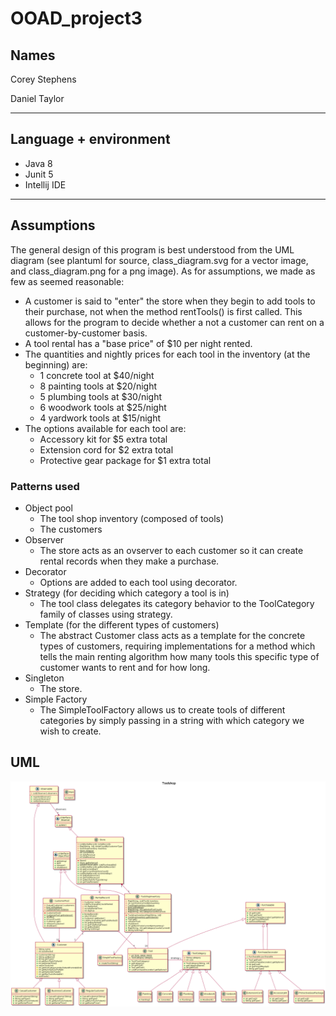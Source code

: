 # OOAD_project3

## Names

Corey Stephens

Daniel Taylor

___

## Language + environment

- Java 8
- Junit 5
- Intellij IDE

___

## Assumptions

The general design of this program is best understood from the UML diagram (see plantuml for source, class_diagram.svg for a vector image, and class_diagram.png for a png image). As for assumptions, we made as few as seemed reasonable:

- A customer is said to "enter" the store when they begin to add tools to their purchase, not when the method rentTools() is first called. This allows for the program to decide whether a not a customer can rent on a customer-by-customer basis.
- A tool rental has a "base price" of $10 per night rented.
- The quantities and nightly prices for each tool in the inventory (at the beginning) are:
  - 1 concrete tool at $40/night
  - 8 painting tools at $20/night
  - 5 plumbing tools at $30/night
  - 6 woodwork tools at $25/night
  - 4 yardwork tools at $15/night
- The options available for each tool are:
  - Accessory kit for $5 extra total
  - Extension cord for $2 extra total
  - Protective gear package for $1 extra total

### Patterns used

- Object pool
  - The tool shop inventory (composed of tools)
  - The customers
- Observer
  - The store acts as an ovserver to each customer so it can create rental records when they make a purchase.
- Decorator
  - Options are added to each tool using decorator.
- Strategy (for deciding which category a tool is in)
  - The tool class delegates its category behavior to the ToolCategory family of classes using strategy.
- Template (for the different types of customers)
  - The abstract Customer class acts as a template for the concrete types of customers, requiring implementations for a method which tells the main renting algorithm how many tools this specific type of customer wants to rent and for how long.
- Singleton
  - The store.
- Simple Factory
  - The SimpleToolFactory allows us to create tools of different categories by simply passing in a string with which category we wish to create.


## UML

![Class Diagram](class_diagram.png)
